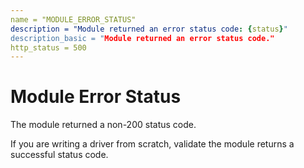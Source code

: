 ```yaml
---
name = "MODULE_ERROR_STATUS"
description = "Module returned an error status code: {status}"
description_basic = "Module returned an error status code."
http_status = 500
---
```


# Module Error Status

The module returned a non-200 status code.

If you are writing a driver from scratch, validate the module returns a successful status code.
